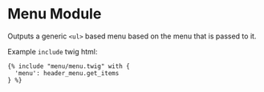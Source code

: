 Menu Module
===========

Outputs a generic `<ul>` based menu based on the menu that is passed to it.

Example `include` twig html:

```
{% include "menu/menu.twig" with {
  'menu': header_menu.get_items
} %}
```